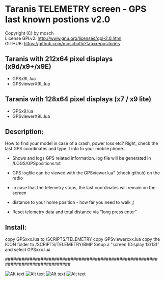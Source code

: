 # Taranis TELEMETRY screen - GPS last known postions v2.0

Copyright (C) by mosch   
License GPLv2: http://www.gnu.org/licenses/gpl-2.0.html       
GITHUB: https://github.com/moschotto?tab=repositories 


## Taranis with 212x64 pixel displays (x9d/x9+/x9E)
- GPSx9L.lua
- GPSviewerX9L.lua

## Taranis with 128x64 pixel displays (x7 / x9 lite)
- GPSx9.lua
- GPSviewerX9L.lua


 
## Description:
How to find your model in case of a crash, power loss etc? Right, check the last 
GPS coordinates and type it into to your mobile phone...

- Shows and logs GPS related information. log file will be generated in
/LOGS/GPSpositions.txt

- GPS logfile can be viewed with the GPSviewer.lua" (check github) on the radio

- in case that the telemetry stops, the last coordinates will remain on the screen

- distance to your home position - how far you need to walk ;)

- Reset telemetry data and total distance via "long press enter"


## Install:
copy GPSxxx.lua to /SCRIPTS/TELEMETRY
copy GPSviewerxxx.lua
copy the ICON folder to /SCRIPTS/TELEMETRY/BMP
Setup a "screen (DIsplay 13/13)" and select GPSxxx.lua

################################################################################

![Alt text](https://github.com/moschotto/Taranis_GPS_Telemetry/blob/main/x9L_GPS_screen.PNG)
![Alt text](https://github.com/moschotto/Taranis_GPS_Telemetry/blob/main/x9L_GPSviewer.PNG)
![Alt text](https://github.com/moschotto/Taranis_GPS_Telemetry/blob/main/x9_GPS_screen.PNG)
![Alt text](https://github.com/moschotto/Taranis_GPS_Telemetry/blob/main/x9_GPSviewer.PNG)







